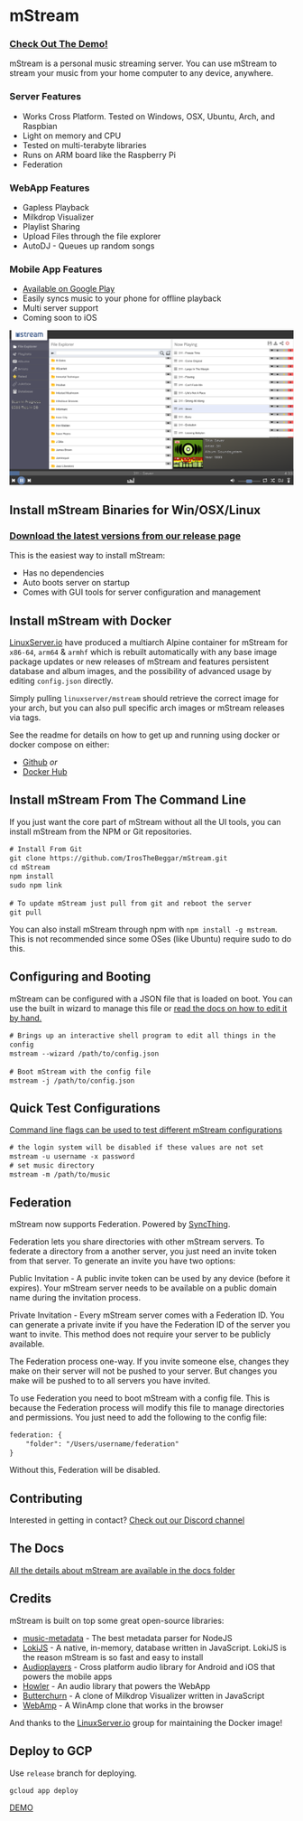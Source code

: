 # mStream

### [Check Out The Demo!](https://demo.mstream.io/)

mStream is a personal music streaming server. You can use mStream to stream your music from your home computer to any device, anywhere.

### Server Features

- Works Cross Platform. Tested on Windows, OSX, Ubuntu, Arch, and Raspbian
- Light on memory and CPU
- Tested on multi-terabyte libraries
- Runs on ARM board like the Raspberry Pi
- Federation

### WebApp Features

- Gapless Playback
- Milkdrop Visualizer
- Playlist Sharing
- Upload Files through the file explorer
- AutoDJ - Queues up random songs

### Mobile App Features

- [Available on Google Play](https://play.google.com/store/apps/details?id=mstream.music)
- Easily syncs music to your phone for offline playback
- Multi server support
- Coming soon to iOS

![mStream Web App](/public/img/designs/mstreamv4.png?raw=true)

## Install mStream Binaries for Win/OSX/Linux

### [Download the latest versions from our release page](https://github.com/IrosTheBeggar/mStream/releases)

This is the easiest way to install mStream:

- Has no dependencies
- Auto boots server on startup
- Comes with GUI tools for server configuration and management

## Install mStream with Docker

[LinuxServer.io](https://www.linuxserver.io/) have produced a multiarch Alpine container for mStream for `x86-64`, `arm64` & `armhf` which is rebuilt automatically with any base image package updates or new releases of mStream and features persistent database and album images, and the possibility of advanced usage by editing `config.json` directly.

Simply pulling `linuxserver/mstream` should retrieve the correct image for your arch, but you can also pull specific arch images or mStream releases via tags.

See the readme for details on how to get up and running using docker or docker compose on either:

- [Github](https://github.com/linuxserver/docker-mstream) _or_
- [Docker Hub](https://hub.docker.com/r/linuxserver/mstream)

## Install mStream From The Command Line

If you just want the core part of mStream without all the UI tools, you can install mStream from the NPM or Git repositories.

```shell
# Install From Git
git clone https://github.com/IrosTheBeggar/mStream.git
cd mStream
npm install
sudo npm link

# To update mStream just pull from git and reboot the server
git pull
```

You can also install mStream through npm with `npm install -g mstream`. This is not recommended since some OSes (like Ubuntu) require sudo to do this.

## Configuring and Booting

mStream can be configured with a JSON file that is loaded on boot. You can use the built in wizard to manage this file or [read the docs on how to edit it by hand.](docs/json_config.md)

```shell
# Brings up an interactive shell program to edit all things in the config
mstream --wizard /path/to/config.json

# Boot mStream with the config file
mstream -j /path/to/config.json
```

## Quick Test Configurations

[Command line flags can be used to test different mStream configurations](docs/cli_arguments.md)

```shell
# the login system will be disabled if these values are not set
mstream -u username -x password
# set music directory
mstream -m /path/to/music
```

## Federation

mStream now supports Federation. Powered by [SyncThing](https://syncthing.net/).

Federation lets you share directories with other mStream servers. To federate a directory from a another server, you just need an invite token from that server. To generate an invite you have two options:

Public Invitation - A public invite token can be used by any device (before it expires). Your mStream server needs to be available on a public domain name during the invitation process.

Private Invitation - Every mStream server comes with a Federation ID. You can generate a private invite if you have the Federation ID of the server you want to invite. This method does not require your server to be publicly available.

The Federation process one-way. If you invite someone else, changes they make on their server will not be pushed to your server. But changes you make will be pushed to to all servers you have invited.

To use Federation you need to boot mStream with a config file. This is because the Federation process will modify this file to manage directories and permissions. You just need to add the following to the config file:

```
federation: {
    "folder": "/Users/username/federation"
}
```

Without this, Federation will be disabled.

## Contributing

Interested in getting in contact? [Check out our Discord channel](https://discordapp.com/channels/614134709248589845/614134709248589847)

## The Docs

[All the details about mStream are available in the docs folder](docs/)

## Credits

mStream is built on top some great open-source libraries:

- [music-metadata](https://github.com/Borewit/music-metadata) - The best metadata parser for NodeJS
- [LokiJS](https://github.com/techfort/LokiJS) - A native, in-memory, database written in JavaScript. LokiJS is the reason mStream is so fast and easy to install
- [Audioplayers](https://github.com/luanpotter/audioplayers) - Cross platform audio library for Android and iOS that powers the mobile apps
- [Howler](https://github.com/goldfire/howler.js) - An audio library that powers the WebApp
- [Butterchurn](https://github.com/jberg/butterchurn) - A clone of Milkdrop Visualizer written in JavaScript
- [WebAmp](https://github.com/captbaritone/webamp) - A WinAmp clone that works in the browser

And thanks to the [LinuxServer.io](https://www.linuxserver.io/) group for maintaining the Docker image!

## Deploy to GCP

Use `release` branch for deploying.

```
gcloud app deploy
```

[DEMO](https://mstream-server.el.r.appspot.com/)
